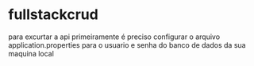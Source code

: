# fullstackcrud

para excurtar a api primeiramente é preciso configurar o arquivo application.properties para o usuario e senha do banco de dados da sua maquina local